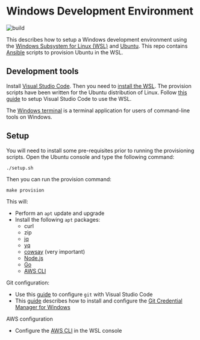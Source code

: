 # Windows Development Environment

![build](https://github.com/conradhodge/win-dev/workflows/CI/badge.svg)

This describes how to setup a Windows development environment using the [Windows Subsystem for Linux (WSL)](https://docs.microsoft.com/en-us/windows/wsl/about) and [Ubuntu](https://ubuntu.com/). This repo contains [Ansible](https://www.ansible.com/) scripts to provision Ubuntu in the WSL.

## Development tools

Install [Visual Studio Code](https://code.visualstudio.com/). Then you need to [install the WSL](https://docs.microsoft.com/en-us/windows/wsl/install-win10). The provision scripts have been written for the Ubuntu distribution of Linux. Follow [this guide](https://code.visualstudio.com/docs/remote/wsl) to setup Visual Studio Code to use the WSL.

The [Windows terminal](https://github.com/microsoft/terminal) is a terminal application for users of command-line tools on Windows.

## Setup

You will need to install some pre-requisites prior to running the provisioning scripts. Open the Ubuntu console and type the following command:

```shell
./setup.sh
```

Then you can run the provision command:

```shell
make provision
```

This will:

- Perform an `apt` update and upgrade
- Install the following `apt` packages:
  - curl
  - zip
  - [jq](https://stedolan.github.io/jq/)
  - [yq](https://mikefarah.gitbook.io/yq/)
  - [cowsay](https://en.wikipedia.org/wiki/Cowsay) (very important)
  - [Node.js](https://github.com/nodesource/distributions/blob/master/README.md#installation-instructions)
  - [Go](https://golang.org/)
  - [AWS CLI](https://aws.amazon.com/cli/)

Git configuration:

- Use this [guide](https://blog.soltysiak.it/en/2017/01/set-visual-studio-code-as-default-git-editor-and-diff-tool/) to configure `git` with Visual Studio Code
- This [guide](https://zitseng.com/archives/19588) describes how to install and configure the [Git Credential Manager for Windows](https://github.com/microsoft/Git-Credential-Manager-for-Windows)

AWS configuration

- Configure the [AWS CLI](https://docs.aws.amazon.com/cli/latest/userguide/cli-chap-configure.html) in the WSL console
